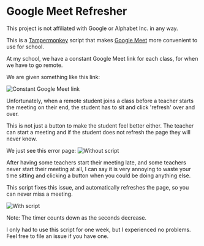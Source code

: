 # Google Meet Refresher
This project is not affiliated with Google or Alphabet Inc. in any way.

This is a [Tampermonkey](https://www.tampermonkey.net) script that makes [Google Meet](https://meet.google.com) more convenient to use for school.

At my school, we have a constant Google Meet link for each class, for when we have to go remote.

We are given something like this link:

![Constant Google Meet link](https://i.imgur.com/jRPuiHG.png)

Unfortunately, when a remote student joins a class before a teacher starts the meeting on their end, the student has to sit and click 'refresh' over and over.

This is not just a button to make the student feel better either. The teacher can start a meeting and if the student does not refresh the page they will never know.

We just see this error page:
![Without script](https://i.imgur.com/n4zgO51.png)

After having some teachers start their meeting late, and some teachers never start their meeting at all, I can say it is very annoying to waste your time sitting and clicking a button when you could be doing anything else.

This script fixes this issue, and automatically refreshes the page, so you can never miss a meeting.

![With script](https://i.imgur.com/afHfDvL.png)

Note: The timer counts down as the seconds decrease.

I only had to use this script for one week, but I experienced no problems. Feel free to file an issue if you have one.
